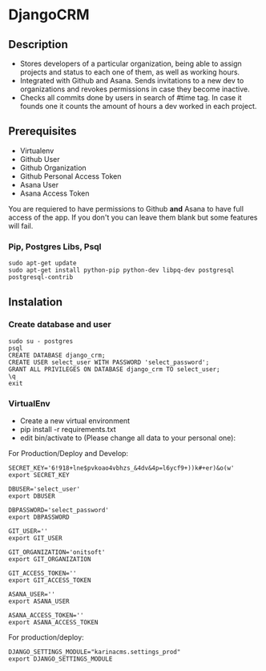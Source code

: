 # DjangoCRM

## Description

- Stores developers of a particular organization, being able to assign projects and status to each one of them, as well as working hours.
- Integrated with Github and Asana. Sends invitations to a new dev to organizations and revokes permissions in case they become inactive.
- Checks all commits done by users in search of #time tag. In case it founds one it counts the amount of hours a dev worked in each project.

## Prerequisites

- Virtualenv
- Github User
- Github Organization
- Github Personal Access Token
- Asana User
- Asana Access Token

You are requiered to have permissions to Github **and** Asana to have full access of the app.
If you don't you can leave them blank but some features will fail.

### Pip, Postgres Libs, Psql

```
sudo apt-get update
sudo apt-get install python-pip python-dev libpq-dev postgresql postgresql-contrib
```

## Instalation

### Create database and user

```
sudo su - postgres
psql
CREATE DATABASE django_crm;
CREATE USER select_user WITH PASSWORD 'select_password';
GRANT ALL PRIVILEGES ON DATABASE django_crm TO select_user;
\q
exit
```

### VirtualEnv

- Create a new virtual environment
- pip install -r requirements.txt
- edit bin/activate to (Please change all data to your personal one):

For Production/Deploy and Develop:

```
SECRET_KEY='6!918+lne$pvkoao4vbhzs_&4dv&4p=l6ycf9+))k#+er)&o(w'
export SECRET_KEY

DBUSER='select_user'
export DBUSER

DBPASSWORD='select_password'
export DBPASSWORD

GIT_USER=''
export GIT_USER

GIT_ORGANIZATION='onitsoft'
export GIT_ORGANIZATION

GIT_ACCESS_TOKEN=''
export GIT_ACCESS_TOKEN

ASANA_USER=''
export ASANA_USER

ASANA_ACCESS_TOKEN=''
export ASANA_ACCESS_TOKEN
```

For production/deploy:

```
DJANGO_SETTINGS_MODULE="karinacms.settings_prod"
export DJANGO_SETTINGS_MODULE
```

